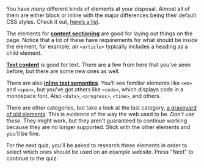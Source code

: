 You have _many_ different kinds of elements at your disposal. Almost all of them are either block or inline with the major differences being their default CSS styles. Check it out, [here’s a list](https://developer.mozilla.org/en-US/docs/Web/HTML/Element).

The elements for [**content sectioning**](https://developer.mozilla.org/en-US/docs/Web/HTML/Element#Content_sectioning) are good for laying out things on the page. Notice that a lot of these have requirements for what should be inside the element, for example, an `<article>` typically includes a heading as a child element.

[**Text content**](https://developer.mozilla.org/en-US/docs/Web/HTML/Element#Text_content) is good for text. There are a few from here that you’ve seen before, but there are some new ones as well.

There are also [**inline text semantics**](https://developer.mozilla.org/en-US/docs/Web/HTML/Element#Inline_text_semantics). You’ll see familiar elements like `<em>` and `<span>`, but you’ve got others like `<code>`, which displays code in a monospace font. Also `<data>`, `<progress>`, `<time>`, and others.

There are other categories, but take a look at the last category, [a graveyard of old elements](https://developer.mozilla.org/en-US/docs/Web/HTML/Element#Obsolete_and_deprecated_elements). This is evidence of the way the web used to be. _Don’t use these_. They might work, but they aren’t guaranteed to continue working because they are no longer supported. Stick with the other elements and you’ll be fine.

For the next quiz, you'll be asked to research these elements in order to select which ones should be used on an example website. Press "Next" to continue to the quiz.